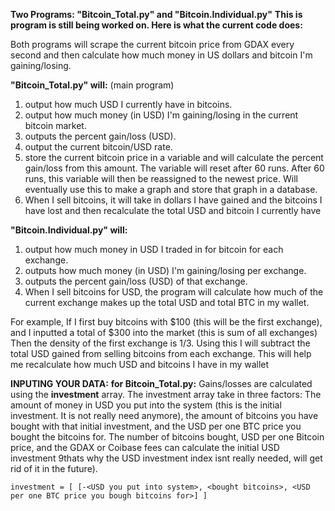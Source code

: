 **Two Programs: "Bitcoin_Total.py" and "Bitcoin.Individual.py"**
**This is program is still being worked on. Here is what the current code does:**

Both programs will scrape the current bitcoin price from GDAX every second and then calculate how much money in US dollars and bitcoin I'm gaining/losing. 

**"Bitcoin_Total.py" will:**
(main program)
1) output how much USD I currently have in bitcoins.
2) output how much money (in USD) I'm gaining/losing in the current bitcoin market.
3) outputs the percent gain/loss (USD).
4) output the current bitcoin/USD rate.
5) store the current bitcoin price in a variable and will calculate the percent gain/loss from this amount. 
The variable will reset after 60 runs. After 60 runs, this variable will then be reassigned to the newest price. 
Will eventually use this to make a graph and store that graph in a database. 
6) When I sell bitcoins, it will take in dollars I have gained and the bitcoins I have lost and then recalculate the total USD and bitcoin I currently have

**"Bitcoin.Individual.py" will:**

1) output how much money in USD I traded in for bitcoin for each exchange.
2) outputs how much money (in USD) I'm gaining/losing per exchange.
3) outputs the percent gain/loss (USD) of that exchange.
4) When I sell bitcoins for USD, the program will calculate how much of the current exchange makes up the total USD and total BTC in my wallet.

For example, If I first buy bitcoins with $100 (this will be the first exchange), and I inputted a total of $300 into the market (this is sum of all exchanges)
Then the density of the first exchange is 1/3. Using this I will subtract the total USD gained from selling bitcoins from each exchange.
This will help me recalculate how much USD and bitcoins I have in my wallet

**INPUTING YOUR DATA:**
**for Bitcoin_Total.py:**
Gains/losses are calculated using the **investment** array. The investment array take in three factors: The amount of money in USD you put into the system (this is the initial investment. It is not really need anymore), the amount of bitcoins you have bought with that initial investment, and the USD per one BTC price you bought the bitcoins for. The number of bitcoins bought, USD per one Bitcoin price, and the GDAX or Coibase fees can calculate the initial USD investment 9thats why the USD investment index isnt really needed, will get rid of it in the future).


```
investment = [ [-<USD you put into system>, <bought bitcoins>, <USD per one BTC price you bough bitcoins for>] ]
```
